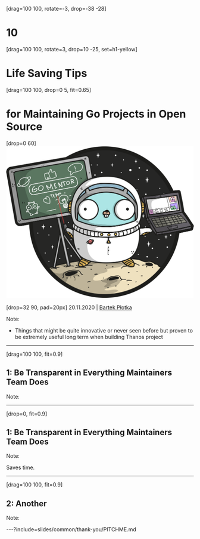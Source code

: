 [drag=100 100, rotate=-3, drop=-38 -28]
# 10 

[drag=100 100, rotate=3, drop=10 -25, set=h1-yellow]
# Life Saving Tips 

[drag=100 100, drop=0 5, fit=0.65]
# for Maintaining Go Projects in Open Source

[drop=0 60]
![width=480](assets/images/slides/GopherSpaceMentor.png)

[drop=32 90, pad=20px]
20.11.2020 | [Bartek Płotka](https://bwplotka.dev) 

Note:

* Things that might be quite innovative or never seen before
but proven to be extremely useful long term when building Thanos project

---

[drag=100 100, fit=0.9]
## 1: Be Transparent in Everything Maintainers Team Does 

Note:

---

[drop=0, fit=0.9]
## 1: Be Transparent in Everything Maintainers Team Does 


Note:

Saves time.

---


[drag=100 100, fit=0.9]
## 2: Another 

Note:

---?include=slides/common/thank-you/PITCHME.md
